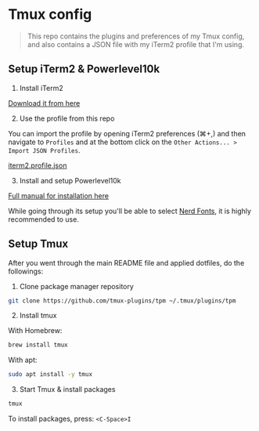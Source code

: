 # Tmux config

> This repo contains the plugins and preferences of my Tmux config, and also contains a JSON file with my iTerm2 profile that I'm using.

## Setup iTerm2 & Powerlevel10k

1. Install iTerm2

[Download it from here](https://iterm2.com/downloads.html)

2. Use the profile from this repo

You can import the profile by opening iTerm2 preferences (⌘+,) and then navigate to `Profiles` and at the bottom click on the `Other Actions... > Import JSON Profiles`.

[iterm2.profile.json](./iterm2.profile.json)

3. Install and setup Powerlevel10k

[Full manual for installation here](https://github.com/romkatv/powerlevel10k)

While going through its setup you'll be able to select [Nerd Fonts](https://github.com/ryanoasis/nerd-fonts), it is highly recommended to use.

## Setup Tmux

After you went through the main README file and applied dotfiles, do the followings:

1. Clone package manager repository

```sh
git clone https://github.com/tmux-plugins/tpm ~/.tmux/plugins/tpm
```

2. Install tmux

With Homebrew:

```sh
brew install tmux
```

With apt:

```sh
sudo apt install -y tmux
```

3. Start Tmux & install packages

```sh
tmux
```

To install packages, press: `<C-Space>I`
